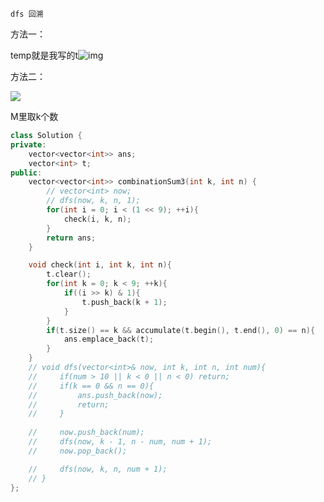 `dfs 回溯` 

方法一：

temp就是我写的t![img](https://img2022.cnblogs.com/blog/1743182/202202/1743182-20220211165223357-1636464960.png)

方法二：

![](https://img2022.cnblogs.com/blog/1743182/202202/1743182-20220211165239961-179998349.png)

M里取k个数


```cpp
class Solution {
private:
    vector<vector<int>> ans;
    vector<int> t;
public:
    vector<vector<int>> combinationSum3(int k, int n) {
        // vector<int> now;
        // dfs(now, k, n, 1);
        for(int i = 0; i < (1 << 9); ++i){
            check(i, k, n);
        }
        return ans;
    }

    void check(int i, int k, int n){
        t.clear();
        for(int k = 0; k < 9; ++k){
            if((i >> k) & 1){
                t.push_back(k + 1);
            }
        }
        if(t.size() == k && accumulate(t.begin(), t.end(), 0) == n){
            ans.emplace_back(t);
        }
    }
    // void dfs(vector<int>& now, int k, int n, int num){
    //     if(num > 10 || k < 0 || n < 0) return;
    //     if(k == 0 && n == 0){
    //         ans.push_back(now);
    //         return;
    //     }
        
    //     now.push_back(num);
    //     dfs(now, k - 1, n - num, num + 1);
    //     now.pop_back();

    //     dfs(now, k, n, num + 1);
    // }
};
```

